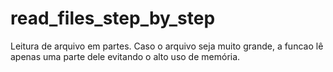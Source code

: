 # read_files_step_by_step

Leitura de arquivo em partes. Caso o arquivo seja muito grande, 
a funcao lê apenas uma parte dele evitando o alto uso de memória.  